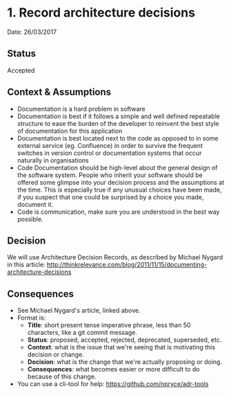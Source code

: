 # 1. Record architecture decisions

Date: 26/03/2017

## Status

Accepted

## Context & Assumptions

* Documentation is a hard problem in software
* Documentation is best if it follows a simple and well defined repeatable structure to ease the burden of the developer
to reinvent the best style of documentation for this application
* Documentation is best located next to the code as opposed to in some external service (eg. Confluence) in order to
survive the frequent switches in version control or documentation systems that occur naturally in organisations
* Code Documentation should be high-level about the general design of the software system. People who inherit your
software should be offered some glimpse into your decision process and the assumptions at the time.
This is especially true if any unusual choices have been made, if you suspect that one could be surprised
by a choice you made, document it.
* Code is communication, make sure you are understood in the best way possible.


## Decision

We will use Architecture Decision Records, as described by Michael Nygard in this article: http://thinkrelevance.com/blog/2011/11/15/documenting-architecture-decisions

## Consequences

* See Michael Nygard's article, linked above.
* Format is:
    * **Title**: short present tense imperative phrase, less than 50 characters, like a git commit message.
    * **Status**: proposed, accepted, rejected, deprecated, superseded, etc.
    * **Context**: what is the issue that we're seeing that is motivating this decision or change.
    * **Decision**: what is the change that we're actually proposing or doing.
    * **Consequences**: what becomes easier or more difficult to do because of this change.
* You can use a cli-tool for help: https://github.com/npryce/adr-tools
